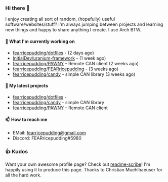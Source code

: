 ### Hi there 👋

I enjoy creating all sort of random, (hopefully) useful software/websites/stuff? 
I'm always jumping between projects and learning new things and happy to share anything I create.
I use Arch BTW.

#### 💎 What I'm currently working on

- [fearricepudding/dotfiles](https://github.com/fearricepudding/dotfiles) -  (2 days ago)
- [InitialDev/uranium-framework](https://github.com/InitialDev/uranium-framework) -  (1 week ago)
- [fearricepudding/PAWNY](https://github.com/fearricepudding/PAWNY) - Remote CAN client (2 weeks ago)
- [fearricepudding/FEARricepudding](https://github.com/fearricepudding/FEARricepudding) -  (3 weeks ago)
- [fearricepudding/candy](https://github.com/fearricepudding/candy) - simple CAN library (3 weeks ago)

#### 🌱 My latest projects

- [fearricepudding/dotfiles](https://github.com/fearricepudding/dotfiles) - 
- [fearricepudding/candy](https://github.com/fearricepudding/candy) - simple CAN library
- [fearricepudding/PAWNY](https://github.com/fearricepudding/PAWNY) - Remote CAN client

#### 📫 How to reach me

- EMail: fearricepudding@gmail.com
- Discord: FEARricepudding#5980

### 👍 Kudos

Want your own awesome profile page? Check out [readme-scribe](https://github.com/muesli/readme-scribe)!
I'm happily using it to produce this page. Thanks to Christian Muehlhaeuser for all the hard work.


